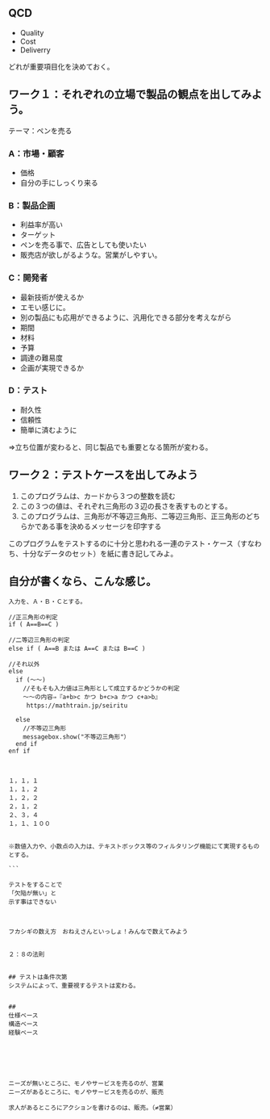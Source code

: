 ## QCD
 * Quality
 * Cost
 * Deliverry

どれが重要項目化を決めておく。  

## ワーク１：それぞれの立場で製品の観点を出してみよう。

テーマ：ペンを売る
### A：市場・顧客
 * 価格
 * 自分の手にしっくり来る

### B：製品企画
 * 利益率が高い
 * ターゲット
 * ペンを売る事で、広告としても使いたい
 * 販売店が欲しがるような。営業がしやすい。 

 ### C：開発者
 * 最新技術が使えるか
 * エモい感じに。
 * 別の製品にも応用ができるように、汎用化できる部分を考えながら
 * 期間
 * 材料
 * 予算
 * 調達の難易度
 * 企画が実現できるか

### D：テスト
 * 耐久性
 * 信頼性
 * 簡単に済むように

⇒立ち位置が変わると、同じ製品でも重要となる箇所が変わる。

 ## ワーク２：テストケースを出してみよう
 1. このプログラムは、カードから３つの整数を読む
 1. この３つの値は、それぞれ三角形の３辺の長さを表すものとする。
 1. このプログラムは、三角形が不等辺三角形、二等辺三角形、正三角形のどちらかである事を決めるメッセージを印字する

 このプログラムをテストするのに十分と思われる一連のテスト・ケース（すなわち、十分なデータのセット）を紙に書き記してみよ。

## 自分が書くなら、こんな感じ。
````
入力を、Ａ・Ｂ・Ｃとする。

//正三角形の判定
if ( A==B==C )

//二等辺三角形の判定
else if ( A==B または A==C または B==C )

//それ以外
else 
  if (～～)
    //そもそも入力値は三角形として成立するかどうかの判定
    ～～の内容⇒『a+b>c かつ b+c>a かつ c+a>b』
　　　https://mathtrain.jp/seiritu

  else
    //不等辺三角形
    messagebox.show("不等辺三角形"）
  end if
enf if



１，１，１
１，１，２
１，２，２
２，１，２
２、３，４
１，１、１００


※数値入力や、小数点の入力は、テキストボックス等のフィルタリング機能にて実現するものとする。

```

テストをすることで  
「欠陥が無い」と  
示す事はできない



フカシギの数え方　おねえさんといっしょ！みんなで数えてみよう


２：８の法則


## テストは条件次第
システムによって、重要視するテストは変わる。


## 
仕様ベース
構造ベース
経験ベース






ニーズが無いところに、モノやサービスを売るのが、営業
ニーズがあるところに、モノやサービスを売るのが、販売

求人があるところにアクションを書けるのは、販売。（≠営業）
